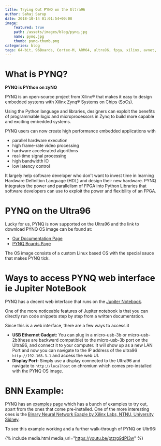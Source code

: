 ```yaml
---
title: Trying Out PYNQ on the Ultra96
author: Sahaj Sarup
date: 2018-10-14 01:01:54+00:00
image:
    featured: true
    path: /assets/images/blog/pynq.jpg
    name: pynq.jpg
    thumb: pynq-thumb.png
categories: blog
tags: 64-bit, 96Boards, Cortex-M, ARM64, ultra96, fpga, xilinx, avnet, python, fpga
---
```


# What is PYNQ?
**PYNQ is PYthon on zyNQ**

PYNQ is an open-source project from Xilinx® that makes it easy to design embedded systems with Xilinx Zynq® Systems on Chips (SoCs).

Using the Python language and libraries, designers can exploit the benefits of programmable logic and microprocessors in Zynq to build more capable and exciting embedded systems.

PYNQ users can now create high performance embedded applications with
- parallel hardware execution
- high frame-rate video processing
- hardware accelerated algorithms
- real-time signal processing
- high bandwidth IO
- low latency control

It largely help software developer who don't want to invest time in learning Hardware Definition Language (HDL) and design their new hardware. PYNQ integrates  the power and parallelism of FPGA into Python Libraries that software developers can use to exploit the power and flexibility of an FPGA.

# PYNQ on the Ultra96

Lucky for us, PYNQ is now supported on the Ultra96 and the link to download PYNQ OS image can be found at:
- [Our Documentation Page](https://www.96boards.org/documentation/consumer/ultra96/downloads/)
- [PYNQ Boards Page](http://www.pynq.io/board)

The OS image consists of a custom Linux based OS with the special sauce that makes PYNQ tick.

# Ways to access PYNQ web interface ie Jupiter NoteBook

PYNQ has a decent web interface that runs on the [Jupiter Notebook](http://jupyter.org/).

One of the more noticeable features of Jupiter notebook is that you can directly run code snippets step by step from a written documentation.

Since this is a web interface, there are a few ways to access it
- **USB Ethernet Gadget:** You can plug in a micro-usb-3b or micro-usb-2b(these are backward compatible) to the micro-usb-3b port on the Ultra96, and connect it to your computer. It will show up as a new LAN Port and now you can navigate to the IP address of the ultra96 ```http://192.168.3.1``` and access the web UI.
- **Display Port:** Simply use a display connected to the Ultra96 and navigate to ```http://localhost``` on chromium which comes pre-installed with the PYNQ OS image.

# BNN Example:

PYNQ has an [examples page](http://pynq.io/examples.html) which has a bunch of examples to try out, apart from the ones that come pre-installed. One of the more interesting ones is the [Binary Neural Network Exaple by Xilinx Labs, NTNU, University Sidney](https://github.com/Xilinx/BNN-PYNQ/).

To see this example working and a further walk-through of PYNQ on Ultr96:

{% include media.html media_url="https://youtu.be/ptzrg9dPI3w" %}
